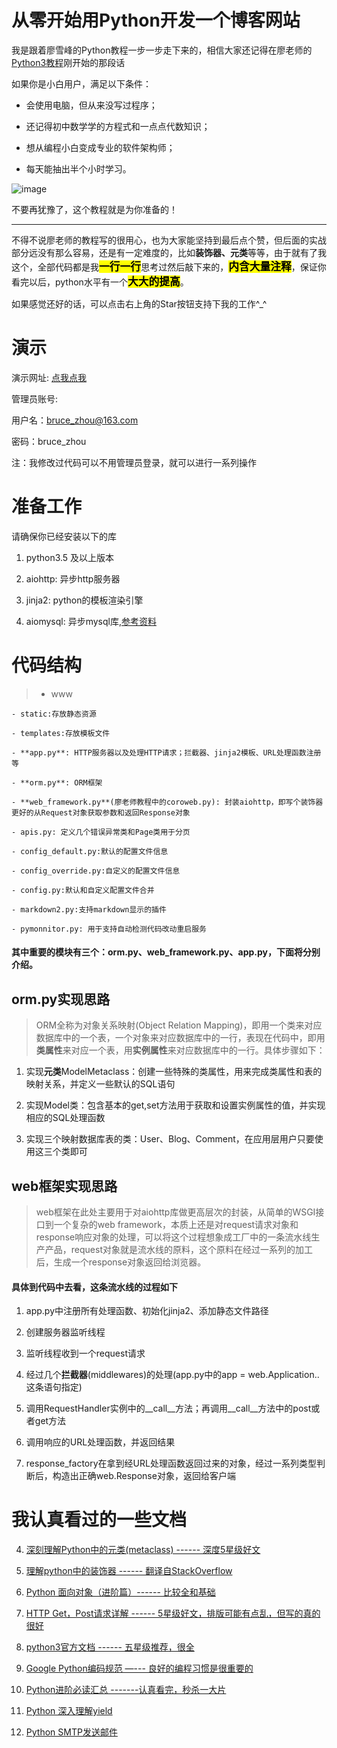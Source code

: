 # 从零开始用Python开发一个博客网站
我是跟着廖雪峰的Python教程一步一步走下来的，相信大家还记得在廖老师的<a href="http://www.liaoxuefeng.com/wiki/0014316089557264a6b348958f449949df42a6d3a2e542c000" target="_blank">Python3教程</a>刚开始的那段话

如果你是小白用户，满足以下条件：

 - 会使用电脑，但从来没写过程序；
 - 还记得初中数学学的方程式和一点点代数知识；
 - 想从编程小白变成专业的软件架构师；
 - 每天能抽出半个小时学习。
 
![image](http://www.liaoxuefeng.com/files/attachments/00138676512923004999ceca5614eb2afc5c0efdd2e4640000/0)

不要再犹豫了，这个教程就是为你准备的！
<hr>
不得不说廖老师的教程写的很用心，也为大家能坚持到最后点个赞，但后面的实战部分远没有那么容易，还是有一定难度的，比如**装饰器、元类**等等，由于就有了我这个，全部代码都是我<big><mark>**一行一行**</mark></big>思考过然后敲下来的，<big><mark>**内含大量注释**</mark></big>，保证你看完以后，python水平有一个<big><mark>**大大的提高**</mark></big>。

如果感觉还好的话，可以点击右上角的Star按钮支持下我的工作^_^

# 演示

演示网址: [点我点我](http://52.197.62.209:9000/)

管理员账号:

用户名：bruce_zhou@163.com

密码：bruce_zhou

注：我修改过代码可以不用管理员登录，就可以进行一系列操作


# 准备工作
请确保你已经安装以下的库

1. python3.5 及以上版本

2. aiohttp: 异步http服务器

3. jinja2: python的模板渲染引擎

4. aiomysql: 异步mysql库,[参考资料](http://aiomysql.readthedocs.io/en/latest/)

# 代码结构
>- www
	- static:存放静态资源
	- templates:存放模板文件
	- **app.py**: HTTP服务器以及处理HTTP请求；拦截器、jinja2模板、URL处理函数注册等
	- **orm.py**: ORM框架
	- **web_framework.py**(廖老师教程中的coroweb.py): 封装aiohttp，即写个装饰器更好的从Request对象获取参数和返回Response对象
	- apis.py: 定义几个错误异常类和Page类用于分页
	- config_default.py:默认的配置文件信息
	- config_override.py:自定义的配置文件信息
	- config.py:默认和自定义配置文件合并
	- markdown2.py:支持markdown显示的插件
	- pymonnitor.py: 用于支持自动检测代码改动重启服务

#### 其中重要的模块有三个：**orm.py、web_framework.py、app.py**，下面将分别介绍。

## orm.py实现思路
> ORM全称为对象关系映射(Object Relation Mapping)，即用一个类来对应数据库中的一个表，一个对象来对应数据库中的一行，表现在代码中，即用**类属性**来对应一个表，用**实例属性**来对应数据库中的一行。具体步骤如下：

1. 实现<strong>元类</strong>ModelMetaclass：创建一些特殊的类属性，用来完成类属性和表的映射关系，并定义一些默认的SQL语句

2. 实现Model类：包含基本的get,set方法用于获取和设置实例属性的值，并实现相应的SQL处理函数

3. 实现三个映射数据库表的类：User、Blog、Comment，在应用层用户只要使用这三个类即可

## web框架实现思路
> web框架在此处主要用于对aiohttp库做更高层次的封装，从简单的WSGI接口到一个复杂的web framework，本质上还是对request请求对象和response响应对象的处理，可以将这个过程想象成工厂中的一条流水线生产产品，request对象就是流水线的原料，这个原料在经过一系列的加工后，生成一个response对象返回给浏览器。


#### 具体到代码中去看，这条流水线的过程如下

 1. app.py中注册所有处理函数、初始化jinja2、添加静态文件路径
 
 2. 创建服务器监听线程
 
 3. 监听线程收到一个request请求
 
 4. 经过几个<strong>拦截器</strong>(middlewares)的处理(app.py中的app = web.Application..这条语句指定)
 
 5. 调用RequestHandler实例中的__call__方法；再调用__call__方法中的post或者get方法

 5. 调用响应的URL处理函数，并返回结果
 6. response_factory在拿到经URL处理函数返回过来的对象，经过一系列类型判断后，构造出正确web.Response对象，返回给客户端


# 我认真看过的一些文档
4. [深刻理解Python中的元类(metaclass) ------  深度5星级好文](http://blog.jobbole.com/21351/)
5. [理解python中的装饰器 ------  翻译自StackOverflow](http://www.wklken.me/posts/2013/07/19/python-translate-decorator.html)
6. [Python 面向对象（进阶篇）------  比较全和基础](http://www.imooc.com/article/3066)
7. [HTTP Get，Post请求详解 ------  5星级好文，排版可能有点乱，但写的真的很好](http://blog.chinaunix.net/uid-25808509-id-3047968.html)
8. [python3官方文档 ------  五星级推荐，很全](https://docs.python.org/3/library/)
9. [Google Python编码规范 —--- 良好的编程习惯是很重要的 ](http://zh-google-styleguide.readthedocs.org/en/latest/google-python-styleguide/python_style_rules/)
10. [  Python进阶必读汇总 -------认真看完，秒杀一大片](http://www.kuqin.com/shuoit/20151116/348975.html)
11. [Python 深入理解yield](http://www.jb51.net/article/15717.htm)
12. [Python SMTP发送邮件](http://www.runoob.com/python/python-email.html)
